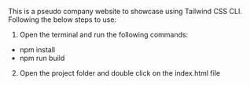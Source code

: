 This is a pseudo company website to showcase using Tailwind CSS CLI. Following the below steps to use:

1. Open the terminal and run the following commands:

- npm install
- npm run build

2. Open the project folder and double click on the index.html file
